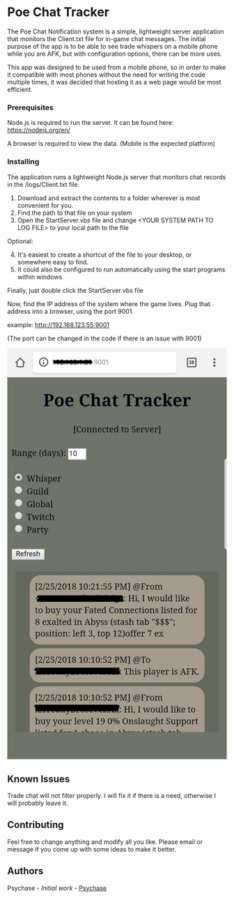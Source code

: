 # Poe Chat Tracker
The Poe Chat Notification system is a simple, lightweight server application that monitors the Client.txt file for 
in-game chat messages. The initial purpose of the app is to be able to see trade whispers on a mobile phone while 
you are AFK, but with configuration options, there can be more uses. 

This app was designed to be used from a mobile phone, so in order to make it compatible with most phones without 
the need for writing the code multiple times, it was decided that hosting it as a web page would be most efficient. 

### Prerequisites

Node.js is required to run the server. 
It can be found here: https://nodejs.org/en/

A browser is required to view the data. (Mobile is the expected platform)

### Installing

The application runs a lightweight Node.js server that monitors chat records in the <game root dir>/logs/Client.txt file. 
1. Download and extract the contents to a folder wherever is most convenient for you.
2. Find the path to that file on your system
3. Open the StartServer.vbs file and change \<YOUR SYSTEM PATH TO LOG FILE\> to your local path to the file

Optional:

4. It's easiest to create a shortcut of the file to your desktop, or somewhere easy to find. 
5. It could also be configured to run automatically using the start programs within windows

Finally, just double click the StartServer.vbs file 

Now, find the IP address of the system where the game lives. Plug that address into a browser, using the port 9001. 

example: http://192.168.123.55:9001

(The port can be changed in the code if there is an issue with 9001)

![Screen shot](https://github.com/furykid/ChatTrack/blob/master/PoeChatTrack_Screenshot.jpg "Mobile Screenshot")

## Known Issues

Trade chat will not filter properly. I will fix it if there is a need, otherwise I will probably leave it.

## Contributing

Feel free to change anything and modify all you like. Please email or message if you come up with some ideas to make it better. 

## Authors

Psychase - *Initial work* - [Psychase](https://github.com/furykid)
